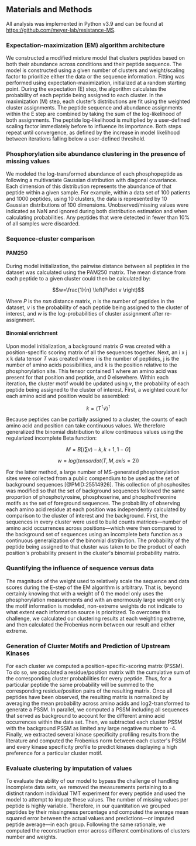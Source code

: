 ## Materials and Methods

All analysis was implemented in Python v3.9 and can be found at <https://github.com/meyer-lab/resistance-MS>.

### Expectation-maximization (EM) algorithm architecture

We constructed a modified mixture model that clusters peptides based on both their abundance across conditions and their peptide sequence. The model is constructed using a given number of clusters and weight/scaling factor to prioritize either the data or the sequence information. Fitting was performed using expectation-maximization, initialized at a random starting point. During the expectation (E) step, the algorithm calculates the probability of each peptide being assigned to each cluster. In the maximization (M) step, each cluster’s distributions are fit using the weighted cluster assignments. The peptide sequence and abundance assignments within the E step are combined by taking the sum of the log-likelihood of both assignments. The peptide log-likelihood is multiplied by a user-defined scaling factor immediately before to influence its importance. Both steps repeat until convergence, as defined by the increase in model likelihood between iterations falling below a user-defined threshold.

### Phosphorylation site abundance clustering in the presence of missing values

We modeled the log-transformed abundance of each phosphopeptide as following a multivariate Gaussian distribution with diagonal covariance. Each dimension of this distribution represents the abundance of that peptide within a given sample. For example, within a data set of 100 patients and 1000 peptides, using 10 clusters, the data is represented by 10 Gaussian distributions of 100 dimensions. Unobserved/missing values were indicated as NaN and ignored during both distribution estimation and when calculating probabilities. Any peptides that were detected in fewer than 10% of all samples were discarded.

### Sequence-cluster comparison

#### PAM250

During model initialization, the pairwise distance between all peptides in the dataset was calculated using the PAM250 matrix. The mean distance from each peptide to a given cluster could then be calculated by:

$$w=\frac{1}{n} \left(P\dot v \right)$$

Where $P$ is the $n x n$ distance matrix, $n$ is the number of peptides in the dataset, $v$ is the probability of each peptide being assigned to the cluster of interest, and $w$ is the log-probabilities of cluster assignment after re-assignment.

#### Binomial enrichment

Upon model initialization, a background matrix $G$ was created with a position-specific scoring matrix of all the sequences together. Next, an i x j x k data tensor $T$ was created where i is the number of peptides, j is the number of amino acids possibilities, and k is the position relative to the phosphorylation site. This tensor contained 1 where an amino acid was present for that position and peptide, and 0 elsewhere.
Within each iteration, the cluster motif would be updated using $v$, the probability of each peptide being assigned to the cluster of interest. First, a weighted count for each amino acid and position would be assembled:

$$k = \left(T^\intercal \dot v \right)^\intercal$$

Because peptides can be partially assigned to a cluster, the counts of each amino acid and position can take continuous values. We therefore generalized the binomial distribution to allow continuous values using the regularized incomplete Beta function:

$$M = B \left[\left(\sum v \right) - k, k + 1, 1 - G \right]$$

$$w = log⁡(tensordot⁡(T, M, axis=2) )$$



For the latter method, a large number of MS-generated phosphorylation sites were collected from a public compendium to be used as the set of background sequences [@PMID:25514926]. This collection of phosphosites was modified so that the set of background sequences followed the same proportion of phosphotyrosine, phosphoserine, and phosphothreonine motifs as the set of foreground sequences. The probability of observing each amino acid residue at each position was independently calculated by comparison to the cluster of interest and the background. First, the sequences in every cluster were used to build counts matrices––number of amino acid occurrences across positions––which were then compared to the background set of sequences using an incomplete beta function as a continuous generalization of the binomial distribution. The probability of the peptide being assigned to that cluster was taken to be the product of each position's probability present in the cluster's binomial probability matrix.

### Quantifying the influence of sequence versus data

The magnitude of the weight used to relatively scale the sequence and data scores during the E-step of the EM algorithm is arbitrary. That is, beyond certainly knowing that with a weight of 0 the model only uses the phosphorylation measurements and with an enormously large weight only the motif information is modeled, non-extreme weights do not indicate to what extent each information source is prioritized. To overcome this challenge, we calculated our clustering results at each weighting extreme, and then calculated the Frobenius norm between our result and either extreme.

### Generation of Cluster Motifs and Prediction of Upstream Kinases

For each cluster we computed a position-specific-scoring matrix (PSSM). To do so, we populated a residue/position matrix with the cumulative sum of the corresponding cluster probabilities for every peptide. Thus, for a particular peptide the same probability will be summed to the corresponding residue/position pairs of the resulting matrix. Once all peptides have been observed, the resulting matrix is normalized by averaging the mean probability across amino acids and log2-transformed to generate a PSSM. In parallel, we computed a PSSM including all sequences that served as background to account for the different amino acid occurrences within the data set. Then, we subtracted each cluster PSSM with the background PSSM as limited any large negative number to -4. Finally, we extracted several kinase specificity profiling results from the literature and computed the Frobenius norm between each cluster's PSSM and every kinase specificity profile to predict kinases displaying a high preference for a particular cluster motif.

### Evaluate clustering by imputation of values

To evaluate the ability of our model to bypass the challenge of handling incomplete data sets, we removed the measurements pertaining to a distinct random individual TMT experiment for every peptide and used the model to attempt to impute these values. The number of missing values per peptide is highly variable. Therefore, in our quantitation we grouped peptides by their missingness percentage and computed the average mean squared error between the actual values and predictions––or imputed peptide average––in each group. Following the same rationale, we computed the reconstruction error across different combinations of clusters number and weights.
